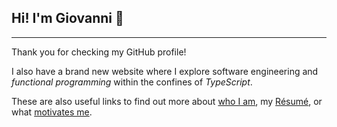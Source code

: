 ## Hi! I'm Giovanni 👋

---

Thank you for checking my GitHub profile!

I also have a brand new website where I explore software engineering and _functional programming_ within the confines of _TypeScript_.

These are also useful links to find out more about [who I am][about-me], my [Résumé][resume], or what [motivates me][motivations].

[//]: #
[website]: https://www.suddenlyGiovanni.dev
[about-me]: https://www.suddenlygiovanni.dev
[resume]: https://www.suddenlygiovanni.dev/resume
[motivations]: https://www.suddenlygiovanni.dev/motivations
